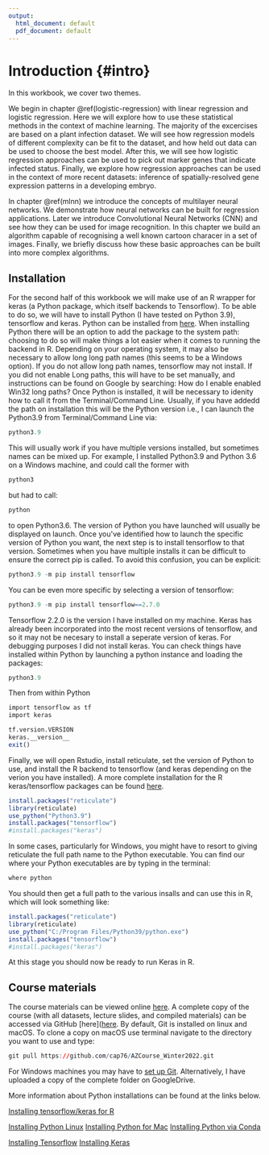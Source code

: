 ```yaml
---
output:
  html_document: default
  pdf_document: default
---
```

# Introduction {#intro}

In this workbook, we cover two themes. 

We begin in chapter \@ref(logistic-regression) with linear regression and logistic regression. Here we will explore how to use these statistical methods in the context of machine learning. The majority of the excercises are based on a plant infection dataset. We will see how regression models of different complexity can be fit to the dataset, and how held out data can be used to choose the best model. After this, we will see how logistic regression approaches can be used to pick out marker genes that indicate infected status. Finally, we explore how regression approaches can be used in the context of more recent datasets: inference of spatially-resolved gene expression patterns in a developing embryo.

In chapter \@ref(mlnn) we introduce the concepts of multilayer neural networks. We demonstrate how neural networks can be built for regression applications. Later we introduce Convolutional Neural Networks (CNN) and see how they can be used for image recognition. In this chapter we build an algorithm capable of recognising a well known cartoon characer in a set of images. Finally, we briefly discuss how these basic approaches can be built into more complex algorithms.

## Installation

For the second half of this workbook we will make use of an R wrapper for keras (a Python package, which itself backends to Tensorflow). To be able to do so, we will have to install Python (I have tested on Python 3.9), tensorflow and keras. Python can be installed from [here](https://www.python.org/downloads/). When installing Python there will be an option to add the package to the system path: choosing to do so will make things a lot easier when it comes to running the backend in R. Depending on your operating system, it may also be necessary to allow long long path names (this seems to be a Windows option). If you do not allow long path names, tensorflow may not install. If you did not enable Long paths, this will have to be set manually, and instructions can be found on Google by searching: How do I enable enabled Win32 long paths? Once Python is installed, it will be necessary to idenity how to call it from the Terminal/Command Line. Usually, if you have addedd the path on installation this will be the Python version i.e., I can launch the Python3.9 from Terminal/Command Line via:


```r
python3.9
```

This will usually work if you have multiple versions installed, but sometimes names can be mixed up. For example, I installed Python3.9 and Python 3.6 on a Windows machine, and could call the former with 


```r
python3
```

but had to call:


```r
python
```

to open Python3.6. The version of Python you have launched will usually be displayed on launch. Once you've identified how to launch the specific version of Python you want, the next step is to install tensorflow to that version. Sometimes when you have multiple installs it can be difficult to ensure the correct pip is called. To avoid this confusion, you can be explicit:


```r
python3.9 -m pip install tensorflow
```

You can be even more specific by selecting a version of tensorflow:


```r
python3.9 -m pip install tensorflow==2.7.0
```

Tensorflow 2.2.0 is the version I have installed on my machine. Keras has already been incorporated into the most recent versions of tensorflow, and so it may not be necesary to install a seperate version of keras. For debugging purposes I did not install keras. You can check things have installed within Python by launching a python instance and loading the packages:


```r
python3.9
```

Then from within Python 

```r
import tensorflow as tf
import keras

tf.version.VERSION
keras.__version__
exit()
```

Finally, we will open Rstudio, install reticulate, set the version of Python to use, and install the R backend to tensorflow (and keras depending on the verion you have installed).  A more complete installation for the R keras/tensorflow packages can be found [here](https://tensorflow.rstudio.com/install/).


```r
install.packages("reticulate")
library(reticulate)
use_python("Python3.9")
install.packages("tensorflow")
#install.packages("keras")
```

In some cases, particularly for Windows, you might have to resort to giving reticulate the full path name to the Python executable. You can find our where your Python executables are by typing in the terminal:


```r
where python
```

You should then get a full path to the various insalls and can use this in R, which will look something like:


```r
install.packages("reticulate")
library(reticulate)
use_python("C:/Program Files/Python39/python.exe")
install.packages("tensorflow")
#install.packages("keras")
```
At this stage you should now be ready to run Keras in R.

## Course materials

The course materials can be viewed online [here](https://cap76.github.io/intro-machine-learning-2021/). A complete copy of the course (with all datasets, lecture slides, and compiled materials) can be accessed via GitHub [here]([here](https://github.com/cap76/AZCourse_Winter2022). By default, Git is installed on linux and macOS. To clone a copy on macOS use terminal navigate to the directory you want to use and type:


```r
git pull https://github.com/cap76/AZCourse_Winter2022.git
```

For Windows machines you may have to [set up Git](https://www.computerhope.com/issues/ch001927.htm). Alternatively, I have uploaded a copy of the complete folder on GoogleDrive.

More information about Python installations can be found at the links below.

[Installing tensorflow/keras for R](https://tensorflow.rstudio.com/install/)

[Installing Python Linux](http://docs.python-guide.org/en/latest/starting/install3/linux/)
[Installing Python for Mac](http://docs.python-guide.org/en/latest/starting/install3/osx/)
[Installing Python via Conda](https://conda.io/docs/user-guide/tasks/manage-python.html)

[Installing Tensorflow](https://www.tensorflow.org/install/)
[Installing Keras](https://keras.io/#installation)

